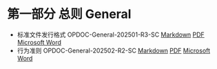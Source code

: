 # 第一部分 总则 General

- 标准文件发行格式 OPDOC-General-202501-R3-SC [Markdown](/OPDOC-General-202501-R3-SC.md) [PDF](/OPDOC-General-202501-R3-SC.pdf) [Microsoft Word](/OPDOC-General-202501-R3-SC.docx)
- 行为准则 OPDOC-General-202502-R2-SC [Markdown](/OPDOC-General-202502-R2-SC.md) [PDF](/OPDOC-General-202502-R2-SC.pdf) [Microsoft Word](/OPDOC-General-202502-R2-SC.docx)

